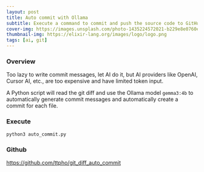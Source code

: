 ```yaml
---
layout: post
title: Auto commit with Ollama
subtitle: Execute a command to commit and push the source code to GitHub in the Elixir/Phoenix project
cover-img: https://images.unsplash.com/photo-1435224572021-b229e8e0760e
thumbnail-img: https://elixir-lang.org/images/logo/logo.png
tags: [ai, git]
---
```




### Overview 

Too lazy to write commit messages, let AI do it, but AI providers like OpenAI, Cursor AI, etc., are too expensive and have limited token input.

A Python script will read the git diff and use the Ollama model `gemma3:4b` to automatically generate commit messages and automatically create a commit for each file.

### Execute 

```
python3 auto_commit.py
```

### Github 

https://github.com/ttpho/git_diff_auto_commit

